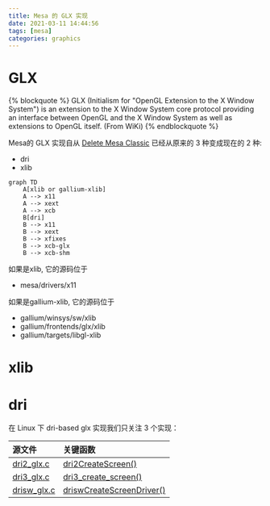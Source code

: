 ```yaml
---
title: Mesa 的 GLX 实现
date: 2021-03-11 14:44:56
tags: [mesa]
categories: graphics
---
```


# GLX

{% blockquote %}
GLX (Initialism for "OpenGL Extension to the X Window System") is an extension to the X Window System core protocol providing an interface between OpenGL and the X Window System as well as extensions to OpenGL itself. (From WiKi)
{% endblockquote %}

Mesa的 GLX 实现自从 [Delete Mesa Classic](https://gitlab.freedesktop.org/mesa/mesa/-/merge_requests/10153) 已经从原来的 3 种变成现在的 2 种:

- dri
- xlib

```mermaid
graph TD
    A[xlib or gallium-xlib]
    A --> x11
    A --> xext
    A --> xcb
    B[dri]
    B --> x11
    B --> xext
    B --> xfixes
    B --> xcb-glx
    B --> xcb-shm
```

如果是xlib, 它的源码位于
- mesa/drivers/x11 

如果是gallium-xlib, 它的源码位于
- gallium/winsys/sw/xlib
- gallium/frontends/glx/xlib
- gallium/targets/libgl-xlib

# xlib

# dri

在 Linux 下 dri-based glx 实现我们只关注 3 个实现：

|   源文件                                                                                | 关键函数                                     |
|:----------------------------------------------------------------------------------------|:---------------------------------------------|
| [dri2_glx.c](https://gitlab.freedesktop.org/mesa/mesa/-/blob/main/src/glx/dri2_glx.c)   | [dri2CreateScreen()](https://gitlab.freedesktop.org/mesa/mesa/-/blob/main/src/glx/dri2_glx.c#L1001)                |
| [dri3_glx.c](https://gitlab.freedesktop.org/mesa/mesa/-/blob/main/src/glx/dri3_glx.c)   | [dri3_create_screen()](https://gitlab.freedesktop.org/mesa/mesa/-/blob/main/src/glx/dri3_glx.c#L789)                     |
| [drisw_glx.c](https://gitlab.freedesktop.org/mesa/mesa/-/blob/main/src/glx/drisw_glx.c) | [driswCreateScreenDriver()](https://gitlab.freedesktop.org/mesa/mesa/-/blob/main/src/glx/drisw_glx.c#L925)                |


